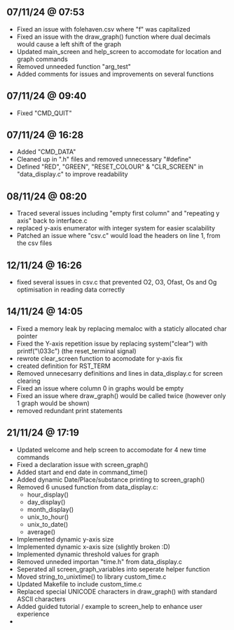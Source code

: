 07/11/24 @ 07:53
--------------------
- Fixed an issue with folehaven.csv where "f" was capitalized
- Fixed an issue with the draw_graph() function where dual decimals would cause a left shift of the graph
- Updated main_screen and help_screen to accomodate for location and graph commands
- Removed unneeded function "arg_test"
- Added comments for issues and improvements on several functions

07/11/24 @ 09:40
--------------------
- Fixed "CMD_QUIT"

07/11/24 @ 16:28
--------------------
- Added "CMD_DATA"
- Cleaned up in ".h" files and removed unnecessary "#define"
- Defined "RED", "GREEN", "RESET_COLOUR" & "CLR_SCREEN" in "data_display.c" to improve readability

08/11/24 @ 08:20
--------------------
- Traced several issues including "empty first column" and "repeating y axis" back to interface.c
- replaced y-axis enumerator with integer system for easier scalability
- Patched an issue where "csv.c" would load the headers on line 1, from the csv files

12/11/24 @ 16:26
--------------------
- fixed several issues in csv.c that prevented O2, O3, Ofast, Os and Og optimisation in reading data correctly

14/11/24 @ 14:05
-------------------
- Fixed a memory leak by replacing memaloc with a staticly allocated char pointer
- Fixed the Y-axis repetition issue by replacing system("clear") with printf("\033c") (the reset_terminal signal)
- rewrote clear_screen function to acomodate for y-axis fix
- created definition for RST_TERM
- Removed unnecesarry definitions and lines in data_display.c for screen clearing
- Fixed an issue where column 0 in graphs would be empty
- Fixed an issue where draw_graph() would be called twice (however only 1 graph would be shown)
- removed redundant print statements

21/11/24 @ 17:19
-------------------
- Updated welcome and help screen to accomodate for 4 new time commands
- Fixed a declaration issue with screen_graph()
- Added start and end date in command_time()
- Added dynamic Date/Place/substance printing to screen_graph()
- Removed 6 unused function from data_display.c:
  - hour_display()
  - day_display()
  - month_display()
  - unix_to_hour()
  - unix_to_date()
  - average()
- Implemented dynamic y-axis size
- Implemented dynamic x-axis size (slightly broken :D)
- Implemented dynamic threshold values for graph
- Removed unneded importan "time.h" from data_display.c
- Seperated all screen_graph_variables into seperate helper function
- Moved string_to_unixtime() to library custom_time.c
- Updated Makefile to include custom_time.c
- Replaced special UNICODE characters in draw_graph() with standard ASCII characters
- Added guided tutorial / example to screen_help to enhance user experience
-
